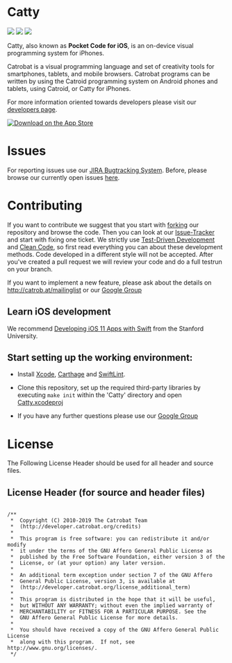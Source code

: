 
Catty
=====
[![](https://jenkins.catrob.at/buildStatus/icon?job=Catty%2Fdevelop)](https://jenkins.catrob.at/job/Catty/job/develop/) ![](https://img.shields.io/github/release/catrobat/catty.svg) ![](https://img.shields.io/github/languages/top/catrobat/catty.svg)

Catty, also known as **Pocket Code for iOS**, is an on-device visual programming system for iPhones.

Catrobat is a visual programming language and set of creativity tools for smartphones, tablets, and mobile browsers. Catrobat programs can be written by using the Catroid programming system on Android phones and tablets, using Catroid, or Catty for iPhones.

For more information oriented towards developers please visit our [developers page](http://developer.catrobat.org/).

[![Download on the App Store](https://upload.wikimedia.org/wikipedia/commons/3/3c/Download_on_the_App_Store_Badge.svg)](https://catrob.at/PCios)

# Issues #

For reporting issues use our [JIRA Bugtracking System](https://jira.catrob.at/secure/RapidBoard.jspa?rapidView=127). Before, please browse our currently open issues [here](https://jira.catrob.at/secure/IssueNavigator.jspa?reset=true&jqlQuery=project+%3D+CATTY+AND+resolution+%3D+Unresolved+ORDER+BY+priority+DESC%2C+key+DESC&mode=hide).

# Contributing #

If you want to contribute we suggest that you start with [forking](https://help.github.com/articles/fork-a-repo/) our repository and browse the code. Then you can look at our [Issue-Tracker](https://jira.catrob.at/secure/RapidBoard.jspa?rapidView=60) and start with fixing one ticket. We strictly use [Test-Driven Development](http://c2.com/cgi/wiki?TestDrivenDevelopment) and [Clean Code](http://www.planetgeek.ch/wp-content/uploads/2013/06/Clean-Code-V2.2.pdf), so first read everything you can about these development methods. Code developed in a different style will not be accepted.
After you've created a pull request we will review your code and do a full testrun on your branch.

If you want to implement a new feature, please ask about the details on http://catrob.at/mailinglist or our [Google Group](https://groups.google.com/forum/#!forum/catty-ios)

<!--
 1. Make sure you have installed [Brew][1], a package manage for OSX, which the `bootstrap` script uses to pull dependencies
 1. Now install xctool and cmake by executing following lines at the command-line prompt:
 `sudo brew install xctool`
 `sudo brew install cmake`
 1. Checkout our repository
 `git clone ...`
 1. Update submodules
 `git submodule update --init --recursive`
 1. Call bootstrap script of ObjectiveGit library
 `Catty/objective-git/script/bootstrap`
 1. `sudo brew install homebrew/versions/perl516`
 -->

## Learn iOS development

We recommend [Developing iOS 11 Apps with Swift](https://itunes.apple.com/us/course/developing-ios-11-apps-with-swift/id1309275316) from the Stanford University.

## Start setting up the working environment:

* Install [Xcode](https://itunes.apple.com/us/app/xcode/id497799835?mt=12), [Carthage](https://github.com/Carthage/Carthage) and [SwiftLint](https://github.com/realm/SwiftLint).

* Clone this repository, set up the required third-party libraries by executing `make init` within the 'Catty' directory and open [Catty.xcodeproj](src/Catty.xcodeproj)

* If you have any further questions please use our [Google Group](https://groups.google.com/forum/#!forum/catty-ios)

# License

The Following License Header should be used for all header and source files.

## License Header (for source and header files)
<pre lang="objective-c"><code>
/**
 *  Copyright (C) 2010-2019 The Catrobat Team
 *  (http://developer.catrobat.org/credits)
 *
 *  This program is free software: you can redistribute it and/or modify
 *  it under the terms of the GNU Affero General Public License as
 *  published by the Free Software Foundation, either version 3 of the
 *  License, or (at your option) any later version.
 *
 *  An additional term exception under section 7 of the GNU Affero
 *  General Public License, version 3, is available at
 *  (http://developer.catrobat.org/license_additional_term)
 *
 *  This program is distributed in the hope that it will be useful,
 *  but WITHOUT ANY WARRANTY; without even the implied warranty of
 *  MERCHANTABILITY or FITNESS FOR A PARTICULAR PURPOSE. See the
 *  GNU Affero General Public License for more details.
 *
 *  You should have received a copy of the GNU Affero General Public License
 *  along with this program.  If not, see http://www.gnu.org/licenses/.
 */
</code></pre>

[1]: http://brew.sh
